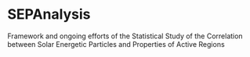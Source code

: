 # SEPAnalysis
Framework and ongoing efforts of the Statistical Study of the Correlation between Solar Energetic Particles and Properties of Active Regions
